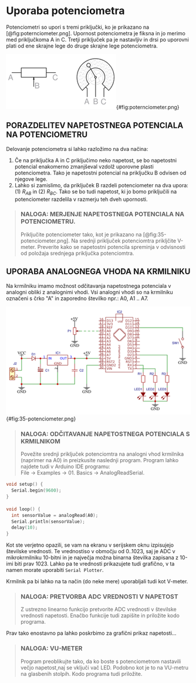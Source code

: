# Uporaba potenciometra

Potenciometri so upori s tremi priključki, ko je prikazano na [@fig:poternciometer.png]. Upornost potenciometra je fiksna in jo merimo med priključkoma A in C. Tretji priključek pa je nastavljiv in drsi po uporovni plati od ene skrajne lege do druge skrajne lege potenciometra.

![Simbol in shema potenciometra.](./slike/poternciometer50.png){#fig:poternciometer.png}

## PORAZDELITEV NAPETOSTNEGA POTENCIALA NA POTENCIOMETRU

Delovanje potenciometra si lahko razložimo na dva načina:

1. Če na priključka A in C priključimo neko napetost, se bo napetostni potencial enakomerno zmanjševal vzdolž uporovne plasti potenciometra. Tako je napetostni potencial na priključku B odvisen od njegove lege.
2. Lahko si zamislimo, da priključek B razdeli potenciometer na dva upora: (1) $R_{AB}$ in (2) $R_{BC}$. Tako se bo tudi napetost, ki jo bomo priključili na potenciometer razdelila v razmerju teh dveh upornosti.

> ### NALOGA: MERJENJE NAPETOSTNEGA POTENCIALA NA POTENCIOMETRU.  
> Priključite potenciometer tako, kot je  prikazano na [@fig:35-potenciometer.png]. Na srednji priključek potenciomtra prikljčite V-meter. Preverite kako se napetostni potencila spreminja v odvisnosti od položaja srednjega priključka potenciomtra.

## UPORABA ANALOGNEGA VHODA NA KRMILNIKU

Na krmilniku imamo možnost odčitavanja napetostnega potenciala v analogni obliki z analognimi vhodi. Vsi analogni vhodi so na krmilniku označeni s črko "A" in zaporedno številko npr.: A0, A1 .. A7.

![Priključitev potenciometra.](./slike/35-potenciometer.png){#fig:35-potenciometer.png}

> ### NALOGA: ODČITAVANJE NAPETOSTNEGA POTENCIALA S KRMILNIKOM  
> Povežite srednji priključek potenciomtra na analogni vhod krmilnika (naprimer na A0) in preizkusite naslednji program. Program lahko najdete tudi v Arduino IDE programu:  
> File -> Examples -> 01. Basics -> AnalogReadSerial.



```cpp
void setup() {
  Serial.begin(9600);
}

void loop() {
  int sensorValue = analogRead(A0);
  Serial.println(sensorValue);
  delay(10);
}
```

Kot ste verjetno opazili, se vam na ekranu v serijskem oknu izpisujejo številske vrednosti. Te vrednostiso v območju od 0..1023, saj je ADC v mikrokrmilniku 10-bitni in je največja možna binarna številka zapisana z 10-imi biti prav 1023. Lahko pa te vrednosti prikazujete tudi grafično, v ta namen morate uporabiti `Serial Plotter`.

Krmilnik pa bi lahko na ta način (do neke mere) uporabljali tudi kot V-meter.

> ### NALOGA: PRETVORBA ADC VREDNOSTI V NAPETOST  
> Z ustrezno linearno funkcijo pretvorite ADC vrednosti v številske vrednosti napetosti. Enačbo funkcije tudi zapišite in priložite kodo programa.

Prav tako enostavno pa lahko poskrbimo za grafični prikaz napetosti...

> ### NALOGA: VU-METER  
> Program preoblikujte tako, da ko boste s potenciometrom nastavili večjo napetost,naj se vključi vač LED. Podobno kot je to na VU-metru na glasbenih stolpih. Kodo programa tudi priložite.


